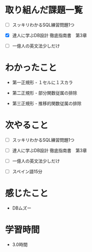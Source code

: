 # 取り組んだ課題一覧

- [ ] スッキリわかるSQL練習問題1つ

- [x] 達人に学ぶDB設計 徹底指南書　第3章

- [ ] 一億人の英文法少しだけ

# わかったこと

- 第一正規形 - １セルに１スカラ

- 第二正規形 - 部分関数従属の排除

- 第三正規形 - 推移的関数従属の排除

# 次やること


- [ ] スッキリわかるSQL練習問題1つ

- [ ] 達人に学ぶDB設計 徹底指南書　第3章

- [ ] 一億人の英文法少しだけ

- [ ] スペイン語15分

# 感じたこと

- DBムズー

# 学習時間

- 3.0時間